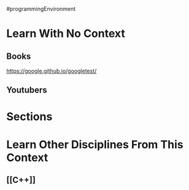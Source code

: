 #programmingEnvironment
# Learn With No Context 
## Books
https://google.github.io/googletest/

## Youtubers

# Sections

# Learn Other Disciplines From This Context
## [[C++]]